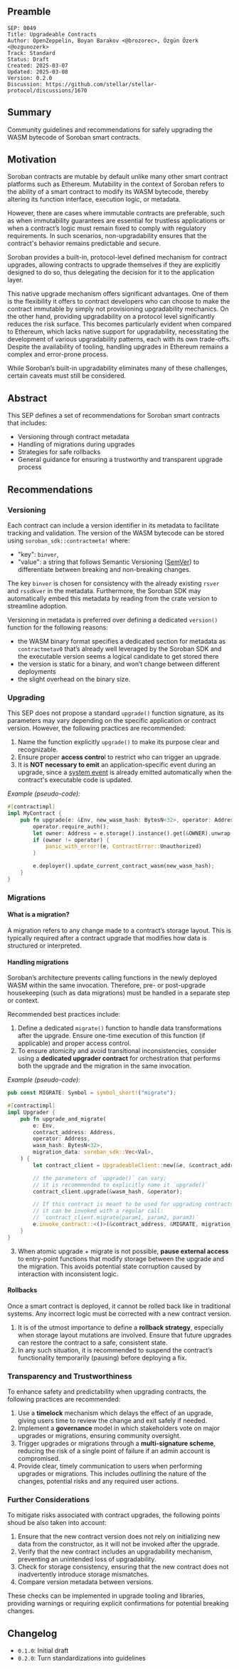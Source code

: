 ## Preamble

```
SEP: 0049
Title: Upgradeable Contracts
Author: OpenZeppelin, Boyan Barakov <@brozorec>, Özgün Özerk <@ozgunozerk>
Track: Standard
Status: Draft
Created: 2025-03-07
Updated: 2025-03-08
Version: 0.2.0
Discussion: https://github.com/stellar/stellar-protocol/discussions/1670
```

## Summary

Community guidelines and recommendations for safely upgrading the WASM bytecode
of Soroban smart contracts.

## Motivation

Soroban contracts are mutable by default unlike many other smart contract
platforms such as Ethereum. Mutability in the context of Soroban refers to the
ability of a smart contract to modify its WASM bytecode, thereby altering its
function interface, execution logic, or metadata.

However, there are cases where immutable contracts are preferable, such as when
immutability guarantees are essential for trustless applications or when a
contract’s logic must remain fixed to comply with regulatory requirements. In
such scenarios, non-upgradability ensures that the contract's behavior remains
predictable and secure.

Soroban provides a built-in, protocol-level defined mechanism for contract
upgrades, allowing contracts to upgrade themselves if they are explicitly
designed to do so, thus delegating the decision for it to the application
layer.

This native upgrade mechanism offers significant advantages. One of them is the
flexibility it offers to contract developers who can choose to make the
contract immutable by simply not provisioning upgradability mechanics. On the
other hand, providing upgradability on a protocol level significantly reduces
the risk surface. This becomes particularly evident when compared to Ethereum,
which lacks native support for upgradability, necessitating the development of
various upgradability patterns, each with its own trade-offs. Despite the
availability of tooling, handling upgrades in Ethereum remains a complex and
error-prone process.

While Soroban’s built-in upgradability eliminates many of these challenges,
certain caveats must still be considered.

## Abstract

This SEP defines a set of recommendations for Soroban smart contracts that
includes:

- Versioning through contract metadata
- Handling of migrations during upgrades
- Strategies for safe rollbacks
- General guidance for ensuring a trustworthy and transparent upgrade process

## Recommendations

### Versioning

Each contract can include a version identifier in its metadata to facilitate
tracking and validation. The version of the WASM bytecode can be stored using
`soroban_sdk::contractmeta!` where:

- "key": `binver`,
- "value": a string that follows Semantic Versioning
  ([SemVer](https://semver.org/)) to differentiate between breaking and
  non-breaking changes.

The key `binver` is chosen for consistency with the already existing `rsver`
and `rssdkver` in the metadata. Furthermore, the Soroban SDK may automatically
embed this metadata by reading from the crate version to streamline adoption.

Versioning in metadata is preferred over defining a dedicated `version()`
function for the following reasons:

- the WASM binary format specifies a dedicated section for metadata as
  `contractmetav0` that’s already well leveraged by the Soroban SDK and the
  executable version seems a logical candidate to get stored there
- the version is static for a binary, and won’t change between different
  deployments
- the slight overhead on the binary size.

### Upgrading

This SEP does not propose a standard `upgrade()` function signature, as its
parameters may vary depending on the specific application or contract version.
However, the following practices are recommended:

1. Name the function explicitly `upgrade()` to make its purpose clear and
   recognizable.
2. Ensure proper **access contro**l to restrict who can trigger an upgrade.
3. It is **NOT necessary to emit** an application-specific event during an
   upgrade, since a
   [system event](https://github.com/stellar/rs-soroban-env/blob/e3feadbc570b9fb88769dbea26e83a52f48cca2e/soroban-env-host/src/events/system_events.rs#L16)
   is already emitted automatically when the contract's executable code is
   updated.

_Example (pseudo-code):_

```rust
#[contractimpl]
impl MyContract {
    pub fn upgrade(e: &Env, new_wasm_hash: BytesN<32>, operator: Address) {
        operator.require_auth();
        let owner: Address = e.storage().instance().get(&OWNER).unwrap();
        if (owner != operator) {
            panic_with_error!(e, ContractError::Unauthorized)
        }

        e.deployer().update_current_contract_wasm(new_wasm_hash);
    }
}
```

### Migrations

#### What is a migration?

A migration refers to any change made to a contract’s storage layout. This is
typically required after a contract upgrade that modifies how data is
structured or interpreted.

#### Handling migrations

Soroban’s architecture prevents calling functions in the newly deployed WASM
within the same invocation. Therefore, pre- or post-upgrade housekeeping (such
as data migrations) must be handled in a separate step or context.

Recommended best practices include:

1. Define a dedicated `migrate()` function to handle data transformations after
   the upgrade. Ensure one-time execution of this function (if applicable) and
   proper access control.
2. To ensure atomicity and avoid transitional inconsistencies, consider using a
   **dedicated upgrader contract** for orchestration that performs both the
   upgrade and the migration in the same invocation.

_Example (pseudo-code):_

```rust
pub const MIGRATE: Symbol = symbol_short!("migrate");

#[contractimpl]
impl Upgrader {
    pub fn upgrade_and_migrate(
        e: Env,
        contract_address: Address,
        operator: Address,
        wasm_hash: BytesN<32>,
        migration_data: soroban_sdk::Vec<Val>,
    ) {
        let contract_client = UpgradeableClient::new(&e, &contract_address);

        // the parameters of `upgrade()` can vary;
        // it is recommmended to explicitly name it `upgrade()`
        contract_client.upgrade(&wasm_hash, &operator);

        // If this contract is meant to be used for upgrading contracts with a defined `migrate()` funciton,
        // it can be invoked with a regular call:
        // `contract_client.migrate(param1, param2, param3)`
        e.invoke_contract::<()>(&contract_address, &MIGRATE, migration_data);
    }
}

```

3. When atomic upgrade + migrate is not possible, **pause external access** to
   entry-point functions that modify storage between the upgrade and the
   migration. This avoids potential state corruption caused by interaction with
   inconsistent logic.

#### Rollbacks

Once a smart contract is deployed, it cannot be rolled back like in traditional
systems. Any incorrect logic must be corrected with a new contract version.

1. It is of the utmost importance to define a **rollback strategy**, especially
   when storage layout mutations are involved. Ensure that future upgrades can
   restore the contract to a safe, consistent state.
2. In any such situation, it is recommended to suspend the contract’s
   functionality temporarily (pausing) before deploying a fix.

### Transparency and Trustworthiness

To enhance safety and predictability when upgrading contracts, the following
practices are recommended:

1. Use a **timelock** mechanism which delays the effect of an upgrade, giving
   users time to review the change and exit safely if needed.
2. Implement a **governance** model in which stakeholders vote on major
   upgrades or migrations, ensuring community oversight.
3. Trigger upgrades or migrations through a **multi-signature scheme**,
   reducing the risk of a single point of failure if an admin account is
   compromised.
4. Provide clear, timely communication to users when performing upgrades or
   migrations. This includes outlining the nature of the changes, potential
   risks and any required user actions.

### Further Considerations

To mitigate risks associated with contract upgrades, the following points shoud
be also taken into account:

1. Ensure that the new contract version does not rely on initializing new data
   from the constructor, as it will not be invoked after the upgrade.
2. Verify that the new contract includes an upgradability mechanism, preventing
   an unintended loss of upgradability.
3. Check for storage consistency, ensuring that the new contract does not
   inadvertently introduce storage mismatches.
4. Compare version metadata between versions.

These checks can be implemented in upgrade tooling and libraries, providing
warnings or requiring explicit confirmations for potential breaking changes.

## Changelog

- `0.1.0`: Initial draft
- `0.2.0`: Turn standardizations into guidelines

